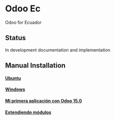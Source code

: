 # Odoo Ec
Odoo for Ecuador

## Status
In development documentation and implementation

## Manual Installation
#### [Ubuntu](./doc/install/ubuntu/README.md)
#### [Windows](./doc/install/windows/README_.md)
#### [Mi primera aplicación con Odoo 15.0](doc/03FirtsApp/windows/md/FIRST_APP.md)
#### [Extendiendo módulos](doc/04ExtendingModules/windows/md/EXT_MODULES.md)
